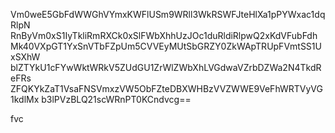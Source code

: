 Vm0weE5GbFdWWGhVYmxKWFlUSm9WRll3WkRSWFJteHlXa1pPYWxac1dqRlpN
RnByVm0xS1IyTkliRmRXCk0xSlFWbXhhUzJOc1duRldiRlpwQ2xKdVFubFdh
Mk40VXpGT1YxSnVTbFZpUm5CVVEyMUtSbGRZY0ZkWApTRUpFVmtSS1UxSXhW
blZTYkU1cFYwWktWRkV5ZUdGU1ZrWlZWbXhLVGdwaVZrbDZWa2N4TkdReFRs
ZFQKYkZaT1VsaFNSVmxzVW5ObFZteDBXWHBzVVZWWE9VeFhWRTVyVG1kdlMx
b3lPVzBLQ21scWRnPT0KCndvcg==

fvc